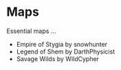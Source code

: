 # Maps

Essential maps ...

- Empire of Stygia by snowhunter
- Legend of Shem by DarthPhysicist
- Savage Wilds by WildCypher